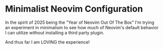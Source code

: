 # Minimalist Neovim Configuration

In the spirit of 2025 being the "Year of Neovim Out Of The Box" 
I'm trying an experiment in minimalism to see how much of Neovim's
default behavior I can utilize without installing a third party plugin.

And thus far I am LOVING the experience!
